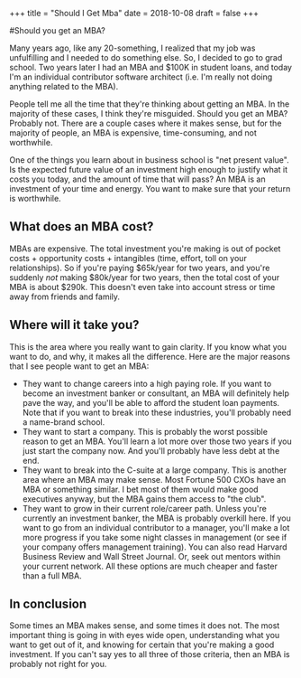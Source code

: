 +++
title = "Should I Get Mba"
date = 2018-10-08
draft = false
+++

#Should you get an MBA?

Many years ago, like any 20-something, I realized that my job was unfulfilling and I needed to do something else.  So, I decided to go to grad school.  Two years later I had an MBA and $100K in student loans, and today I'm an individual contributor software architect (i.e. I'm really not doing anything related to the MBA).

People tell me all the time that they're thinking about getting an MBA.  In the majority of these cases, I think they're misguided.  Should you get an MBA?  Probably not.  There are a couple cases where it makes sense, but for the majority of people, an MBA is expensive, time-consuming, and not worthwhile.

One of the things you learn about in business school is "net present value".  Is the expected future value of an investment high enough to justify what it costs you today, and the amount of time that will pass?  An MBA is an investment of your time and energy.  You want to make sure that your return is worthwhile.

## What does an MBA cost?
MBAs are expensive.  The total investment you're making is out of pocket costs + opportunity costs + intangibles (time, effort, toll on your relationships). So if you're paying $65k/year for two years, and you're suddenly _not_ making $80k/year for two years, then the total cost of your MBA is about $290k.  This doesn't even take into account stress or time away from friends and family.

## Where will it take you?
This is the area where you really want to gain clarity.  If you know what you want to do, and why, it makes all the difference.  Here are the major reasons that I see people want to get an MBA:
* They want to change careers into a high paying role.  If you want to become an investment banker or consultant, an MBA will definitely help pave the way, and you'll be able to afford the student loan payments.  Note that if you want to break into these industries, you'll probably need a name-brand school.
* They want to start a company.  This is probably the worst possible reason to get an MBA.  You'll learn a lot more over those two years if you just start the company now.  And you'll probably have less debt at the end.
* They want to break into the C-suite at a large company.  This is another area where an MBA may make sense.  Most Fortune 500 CXOs have an MBA or something similar.  I bet most of them would make good executives anyway, but the MBA gains them access to "the club".
* They want to grow in their current role/career path.  Unless you're currently an investment banker, the MBA is probably overkill here.  If you want to go from an individual contributor to a manager, you'll make a lot more progress if you take some night classes in management (or see if your company offers management training).  You can also read Harvard Business Review and Wall Street Journal.  Or, seek out mentors within your current network.  All these options are much cheaper and faster than a full MBA.

## In conclusion
Some times an MBA makes sense, and some times it does not.  The most important thing is going in with eyes wide open, understanding what you want to get out of it, and knowing for certain that you're making a good investment.  If you can't say yes to all three of those criteria, then an MBA is probably not right for you.